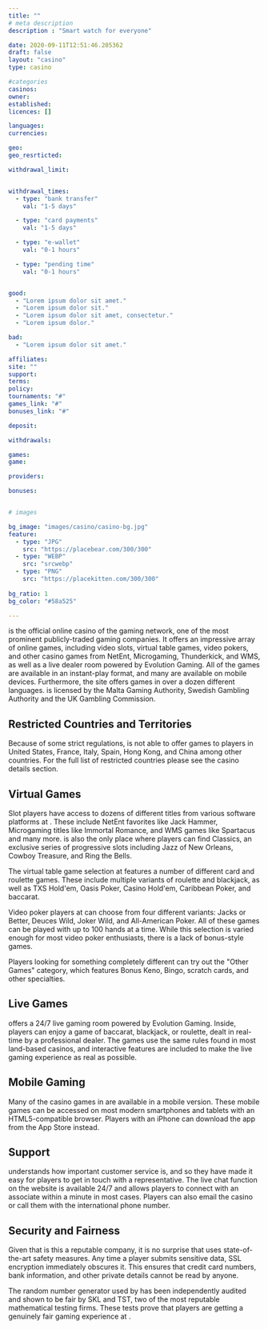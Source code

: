 ```yaml
---
title: ""
# meta description
description : "Smart watch for everyone"

date: 2020-09-11T12:51:46.205362
draft: false
layout: "casino" 
type: casino

#categories
casinos: 
owner: 
established: 
licences: []

languages: 
currencies: 

geo: 
geo_resrticted: 

withdrawal_limit:


withdrawal_times:
  - type: "bank transfer"
    val: "1-5 days"

  - type: "card payments"
    val: "1-5 days"

  - type: "e-wallet"
    val: "0-1 hours"

  - type: "pending time"
    val: "0-1 hours"


good:
  - "Lorem ipsum dolor sit amet."
  - "Lorem ipsum dolor sit."
  - "Lorem ipsum dolor sit amet, consectetur."
  - "Lorem ipsum dolor."

bad:
  - "Lorem ipsum dolor sit amet."

affiliates: 
site: ""
support: 
terms:
policy:
tournaments: "#"
games_link: "#"
bonuses_link: "#"

deposit: 

withdrawals: 

games: 
game:

providers: 

bonuses:


# images

bg_image: "images/casino/casino-bg.jpg"  
feature:
  - type: "JPG" 
    src: "https://placebear.com/300/300"
  - type: "WEBP"
    src: "srcwebp"
  - type: "PNG"
    src: "https://placekitten.com/300/300"  
 
bg_ratio: 1 
bg_color: "#58a525"  

---
```


 is the official online casino of the  gaming network, one of the most prominent publicly-traded gaming companies. It offers an impressive array of online games, including video slots, virtual table games, video pokers, and other casino games from NetEnt, Microgaming, Thunderkick, and WMS, as well as a live dealer room powered by Evolution Gaming. All of the games are available in an instant-play format, and many are available on mobile devices. Furthermore, the site offers games in over a dozen different languages.  is licensed by the Malta Gaming Authority, Swedish Gambling Authority and the UK Gambling Commission.

## Restricted Countries and Territories
Because of some strict regulations,  is not able to offer games to players in United States, France, Italy, Spain, Hong Kong, and China among other countries. For the full list of restricted countries please see the casino details section.

## Virtual Games
Slot players have access to dozens of different titles from various software platforms at . These include NetEnt favorites like Jack Hammer, Microgaming titles like Immortal Romance, and WMS games like Spartacus and many more.  is also the only place where players can find  Classics, an exclusive series of progressive slots including Jazz of New Orleans, Cowboy Treasure, and Ring the Bells.

The virtual table game selection at  features a number of different card and roulette games. These include multiple variants of roulette and blackjack, as well as TXS Hold'em, Oasis Poker, Casino Hold'em, Caribbean Poker, and baccarat.

Video poker players at  can choose from four different variants: Jacks or Better, Deuces Wild, Joker Wild, and All-American Poker. All of these games can be played with up to 100 hands at a time. While this selection is varied enough for most video poker enthusiasts, there is a lack of bonus-style games.

Players looking for something completely different can try out the "Other Games" category, which features Bonus Keno, Bingo, scratch cards, and other specialties.

## Live Games
 offers a 24/7 live gaming room powered by Evolution Gaming. Inside, players can enjoy a game of baccarat, blackjack, or roulette, dealt in real-time by a professional dealer. The games use the same rules found in most land-based casinos, and interactive features are included to make the live gaming experience as real as possible.

## Mobile Gaming
Many of the casino games in  are available in a mobile version. These mobile games can be accessed on most modern smartphones and tablets with an HTML5-compatible browser. Players with an iPhone can download the  app from the App Store instead.

## Support
 understands how important customer service is, and so they have made it easy for players to get in touch with a representative. The live chat function on the  website is available 24/7 and allows players to connect with an associate within a minute in most cases. Players can also email the casino or call them with the international phone number.

## Security and Fairness
Given that  is this a reputable company, it is no surprise that  uses state-of-the-art safety measures. Any time a player submits sensitive data, SSL encryption immediately obscures it. This ensures that credit card numbers, bank information, and other private details cannot be read by anyone.

The random number generator used by  has been independently audited and shown to be fair by SKL and TST, two of the most reputable mathematical testing firms. These tests prove that players are getting a genuinely fair gaming experience at .